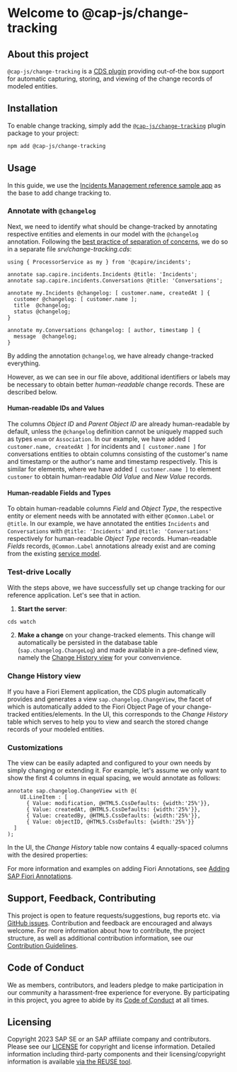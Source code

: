 # Welcome to @cap-js/change-tracking


## About this project

`@cap-js/change-tracking` is a [CDS plugin](https://cap.cloud.sap/docs/node.js/cds-plugins#cds-plugin-packages) providing out-of-the box support for automatic capturing, storing, and viewing of the change records of modeled entities.


## Installation

To enable change tracking, simply add the [`@cap-js/change-tracking`](https://www.npmjs.com/package/@cap-js/change-tracking) plugin package to your project:

```sh
npm add @cap-js/change-tracking
```

## Usage

In this guide, we use the [Incidents Management reference sample app](https://github.com/cap-js/incidents-app) as the base to add change tracking to.

### Annotate with `@changelog`

Next, we need to identify what should be change-tracked by annotating respective entities and elements in our model with the `@changelog` annotation. Following the [best practice of separation of concerns](https://cap.cloud.sap/docs/guides/domain-modeling#separation-of-concerns), we do so in a separate file _srv/change-tracking.cds_:

```cds
using { ProcessorService as my } from '@capire/incidents';

annotate sap.capire.incidents.Incidents @title: 'Incidents';
annotate sap.capire.incidents.Conversations @title: 'Conversations';

annotate my.Incidents @changelog: [ customer.name, createdAt ] {
  customer @changelog: [ customer.name ];
  title  @changelog;
  status @changelog;
}

annotate my.Conversations @changelog: [ author, timestamp ] {
  message  @changelog;
}
```

By adding the annotation `@changelog`, we have already change-tracked everything.

However, as we can see in our file above, additional identifiers or labels may be necessary to obtain better *human-readable* change records. These are described below.

#### Human-readable IDs and Values
The columns *Object ID* and *Parent Object ID* are already human-readable by default, unless the `@changelog` definition cannot be uniquely mapped such as types `enum` or `Association`. In our example, we have added `[ customer.name, createdAt ]` for incidents and `[ customer.name ]` for conversations entities to obtain columns consisting of the customer's name and timestamp or the author's name and timestamp respectively. This is similar for elements, where we have added `[ customer.name ]` to element `customer` to obtain human-readable *Old Value* and *New Value* records.

#### Human-readable Fields and Types
To obtain human-readable columns *Field* and *Object Type*, the respective entity or element needs with be annotated with either `@Common.Label` or `@title`. In our example, we have annotated the entities `Incidents` and `Conversations` with `@title: 'Incidents'` and `@title: 'Conversations'` respectively for human-readable *Object Type* records. Human-readable *Fields* records, `@Common.Label` annotations already exist and are coming from the existing [service model](https://github.com/cap-js/incidents-app/blob/main/app/incidents/annotations.cds).

### Test-drive Locally

With the steps above, we have successfully set up change tracking for our reference application. Let's see that in action.

1. **Start the server**:

  ```sh
  cds watch
  ```
2. **Make a change** on your change-tracked elements. This change will automatically be persisted in the database table (`sap.changelog.ChangeLog`) and made available in a pre-defined view, namely the [Change History view](#change-history-view) for your convenvience.

### Change History view

<!--TODO: Add TABLE VIEW 1
<img width="1328" alt="change-tracking" src="https://github.com/cap-js/change-tracking/assets/8320933/b7aba995-327b-43d9-9029-0cdde90b20e0">
-->

If you have a Fiori Element application, the CDS plugin automatically provides and generates a view `sap.changelog.ChangeView`, the facet of which is automatically added to the Fiori Object Page of your change-tracked entities/elements. In the UI, this corresponds to the *Change History* table which serves to help you to view and search the stored change records of your modeled entities.

### Customizations

The view can be easily adapted and configured to your own needs by simply changing or extending it. For example, let's assume we only want to show the first 4 columns in equal spacing, we would annotate as follows:

```cds
annotate sap.changelog.ChangeView with @(
    UI.LineItem : [
      { Value: modification, @HTML5.CssDefaults: {width:'25%'}},
      { Value: createdAt, @HTML5.CssDefaults: {width:'25%'}},
      { Value: createdBy, @HTML5.CssDefaults: {width:'25%'}},
      { Value: objectID, @HTML5.CssDefaults: {width:'25%'}}
  ]
);
```
In the UI, the *Change History* table now contains 4 equally-spaced columns with the desired properties:

<!--TODO: Add TABLE VIEW 2-->

For more information and examples on adding Fiori Annotations, see [Adding SAP Fiori Annotations](http://localhost:5173/docs/advanced/fiori#fiori-annotations).


## Support, Feedback, Contributing

This project is open to feature requests/suggestions, bug reports etc. via [GitHub issues](https://github.com/cap-js/change-tracking/issues). Contribution and feedback are encouraged and always welcome. For more information about how to contribute, the project structure, as well as additional contribution information, see our [Contribution Guidelines](CONTRIBUTING.md).


## Code of Conduct

We as members, contributors, and leaders pledge to make participation in our community a harassment-free experience for everyone. By participating in this project, you agree to abide by its [Code of Conduct](CODE_OF_CONDUCT.md) at all times.


## Licensing

Copyright 2023 SAP SE or an SAP affiliate company and contributors. Please see our [LICENSE](LICENSE) for copyright and license information. Detailed information including third-party components and their licensing/copyright information is available [via the REUSE tool](https://api.reuse.software/info/github.com/cap-js/change-tracking).

